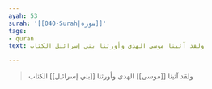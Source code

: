 ```yaml
---
ayah: 53
surah: '[[040-Surah|سورة]]'
tags:
- quran
text: ولقد آتينا موسى الهدى وأورثنا بني إسرائيل الكتاب

---
```

> ولقد آتينا [[موسى]] الهدى وأورثنا [[بني إسرائيل]] الكتاب
